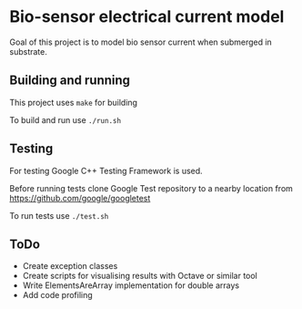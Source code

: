 
# Bio-sensor electrical current model

Goal of this project is to model bio sensor current when submerged in substrate.

## Building and running
This project uses ```make``` for building

To build and run use ```./run.sh```

## Testing
For testing Google C++ Testing Framework is used.

Before running tests clone Google Test repository to a nearby location from
https://github.com/google/googletest

To run tests use ```./test.sh```

## ToDo
- Create exception classes
- Create scripts for visualising results with Octave or similar tool
- Write ElementsAreArray implementation for double arrays
- Add code profiling